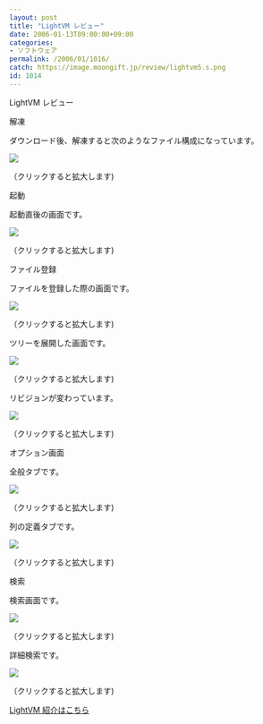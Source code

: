 ```yaml
---
layout: post
title: "LightVM レビュー"
date: 2006-01-13T09:00:00+09:00
categories:
- ソフトウェア
permalink: /2006/01/1016/
catch: https://image.moongift.jp/review/lightvm5.s.png
id: 1014
---
```

LightVM レビュー  
<!--more-->

解凍

  

ダウンロード後、解凍すると次のようなファイル構成になっています。

  

[![](https://image.moongift.jp/review/lightvm1.s.png)](https://image.moongift.jp/review/lightvm1.png)  
  
（クリックすると拡大します)

  

起動

  

起動直後の画面です。

  

[![](https://image.moongift.jp/review/lightvm2.s.png)](https://image.moongift.jp/review/lightvm2.png)  
  
（クリックすると拡大します)

  

ファイル登録

  

ファイルを登録した際の画面です。

  

[![](https://image.moongift.jp/review/lightvm3.s.png)](https://image.moongift.jp/review/lightvm3.png)  
  
（クリックすると拡大します)

  

ツリーを展開した画面です。

  

[![](https://image.moongift.jp/review/lightvm4.s.png)](https://image.moongift.jp/review/lightvm4.png)  
  
（クリックすると拡大します)

  

リビジョンが変わっています。

  

[![](https://image.moongift.jp/review/lightvm5.s.png)](https://image.moongift.jp/review/lightvm5.png)  
  
（クリックすると拡大します)

  

オプション画面

  

全般タブです。

  

[![](https://image.moongift.jp/review/lightvm6.s.png)](https://image.moongift.jp/review/lightvm6.png)  
  
（クリックすると拡大します)

  

列の定義タブです。

  

[![](https://image.moongift.jp/review/lightvm7.s.png)](https://image.moongift.jp/review/lightvm7.png)  
  
（クリックすると拡大します)

  

検索

  

検索画面です。

  

[![](https://image.moongift.jp/review/lightvm8.s.png)](https://image.moongift.jp/review/lightvm8.png)  
  
（クリックすると拡大します)

  

詳細検索です。

  

[![](https://image.moongift.jp/review/lightvm9.s.png)](https://image.moongift.jp/review/lightvm9.png)  
  
（クリックすると拡大します)

  

[LightVM 紹介はこちら](http://fw.moongift.jp/intro/i-1010.html)

